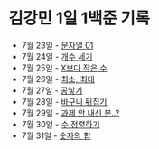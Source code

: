 # 김강민 1일 1백준 기록

-   7월 23일 - [문자열 01](./0723/)
-   7월 24일 - [개수 세기](./0724/)
-   7월 25일 - [X보다 작은 수](./0725/)
-   7월 26일 - [최소, 최대](./0726/)
-   7월 27일 - [공넣기](./0727/)
-   7월 28일 - [바구니 뒤집기](./0728/)
-   7월 29일 - [과제 안 내신 분..?](./0729/)
-   7월 30일 - [수 정렬하기](./0730/)
-   7월 31일 - [숫자의 합](./0731/)